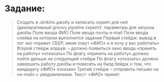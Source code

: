 # Задание:

> Создать в Jenkins джобу и написать скрипт для неё (декларативный groovy pipeline скрипт):
>                 параметры для запуска джобы
>                                Поле ввода ФИО
>                                Поле ввода почты e-mail
>                                Поле ввода слейва на котором выполнится задание
>                 Первый стейдж: вывод в лог эхо «привет СБЕР, меня зовут «ФИО» и я хочу у вас работать»
>                 Второй стейдж апррув: – должно появиться окно ввода
>                                «принять на работу»
>                                «отказать»
> По флагу «принять на работу» должно пойти дальше на следующий стейдж
> По флагу «отказать» должно завершить работу джобы и повесить на билд бейдж о том, что кандидату «ФИО» отказано
>                 Третий стейдж – отправить письмо на «e-mail» с уведомлением. Текст: «ФИО» принят.
